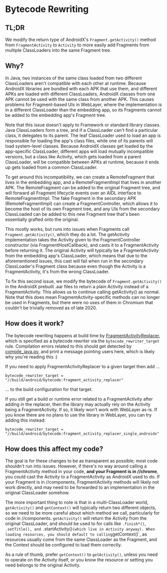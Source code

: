 # Bytecode Rewriting

## TL;DR

We modify the return type of AndroidX's `Fragment.getActivity()` method from `FragmentActivity`
to `Activity` to more easily add Fragments from multiple ClassLoaders into the same Fragment tree.

## Why?

In Java, two instances of the same class loaded from two different ClassLoaders aren't compatible
with each other at runtime. Because AndroidX libraries are bundled with each APK that use them, and
different APKs are loaded with different ClassLoaders, AndroidX classes from one APK cannot be used
with the same class from another APK. This causes problems for Fragment-based UIs in WebLayer, where
the implementation is in a different ClassLoader than the embedding app, so its Fragments cannot be
added to the embedding app's Fragment tree.

Note that this issue doesn't apply to Framework or standard library classes. Java ClassLoaders form
a tree, and if a ClassLoader can't find a particular class, it delegates to its parent.
The leaf ClassLoader used to load an app is responsible for loading the app's class files, while one
of its parents will load system-level classes. Because AndroidX classes get loaded by the
app-specific ClassLoader, different apps will load mutually incompatible versions, but a class like
Activity, which gets loaded from a parent ClassLoader, *will* be compatible between APKs at runtime,
because it ends up gets loaded from a common ClassLoader.

To get around this incompatibility, we can create a RemoteFragment that lives in the embedding app,
and a RemoteFragmentImpl that lives in another APK. The RemoteFragment can be added to the original
Fragment tree, and will forward all Fragment lifecycle events over an AIDL interface to
RemoteFragmentImpl. The fake Fragment in the secondary APK (RemoteFragmentImpl) can create a
FragmentController, which allows it to become the host of its own Fragment tree, and any UIs from
the secondary ClassLoaded can be added to this new Fragment tree that's been essentially grafted
onto the original.

This mostly works, but runs into issues when Fragments call `Fragment.getActivity()`, which they do
a lot. The getActivity implementation takes the Activity given to the FragmentController constructor
(via FragmentHostCallback), and casts it to a FragmentActivity before returning it. The original
Activity will typically be a FragmentActivity from the embedding app's ClassLoader, which means that
due to the aforementioned issues, this cast will fail when run in the secondary ClassLoader's
Fragment class because even though the Activity is a FragmentActivity, it's from the wrong
ClassLoader.

To fix this second issue, we modify the bytecode of `Fragment.getActivity()` in the AndroidX
prebuilt .aar files to return a plain Activity instead of a FragmentActivity. This allows us to
continue calling getActivity() as normal. Note that this does mean FragmentActivity-specific methods
can no longer be used in Fragments, but there were no uses of them in Chromium that couldn't be
trivially removed as of late 2020.

## How does it work?

The bytecode rewriting happens at build time by
[FragmentActivityReplacer](https://source.chromium.org/chromium/chromium/src/+/master:build/android/bytecode/java/org/chromium/bytecode/FragmentActivityReplacer.java),
which is specified as a bytecode rewriter via the `bytecode_rewriter_target` rule.  Compilation errors
related to this should get detected by
[compile_java.py](https://source.chromium.org/chromium/chromium/src/+/master:build/android/gyp/compile_java.py),
and print a message pointing users here, which is likely why you're reading this :)

If you need to apply FragmentActivityReplacer to a given target then add …

```
bytecode_rewriter_target = "//build/android/bytecode:fragment_activity_replacer"
```

… to the build configuration for that target.

If you still get a build or runtime error related to a FragmentActivity after adding in the
replacer, then the library may actually rely on the Activity being a FragmentActivity. If so, it
likely won't work with WebLayer as-is. If you know there are no plans to use the library in
WebLayer, you can try adding this instead:

```
bytecode_rewriter_target = "//build/android/bytecode:fragment_activity_replacer_single_androidx"
```

## How does this affect my code?

The goal is for these changes to be as transparent as possible; most code shouldn't run into issues.
However, if there's no way around calling a FragmentActivity method in your code, **and your
Fragment is in //chrome**, you could cast the Activity to a FragmentActivity as AndroidX used to do.
If your Fragment is in //components, FragmentActivity methods will likely not work directly, and may
need to be forwarded to an implementation in the original ClassLoader somehow.

The more important thing to note is that in a multi-ClassLoader world, `getActivity()` and
`getContext()` will typically return two different objects, so we need to be more careful about which
method we call, particularly for code in //components. `getActivity()` will return the Activity from
the original ClassLoader, and should be used to for calls like `.finish*()`, `.setTitle(), and
`.startActivity()` (which live in Activity anyway). When loading resources, you should default to
calling `getContext()`, as resources usually come from the same ClassLoader as the Fragment, and the
Context should be configured to load them correctly.

As a rule of thumb, prefer `getContext()` to `getActivity()`, unless you need to operate on the
Activity itself, or you know the resource or setting you need belongs to the original Activity.
